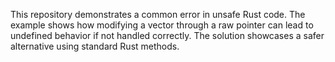 This repository demonstrates a common error in unsafe Rust code. The example shows how modifying a vector through a raw pointer can lead to undefined behavior if not handled correctly. The solution showcases a safer alternative using standard Rust methods.